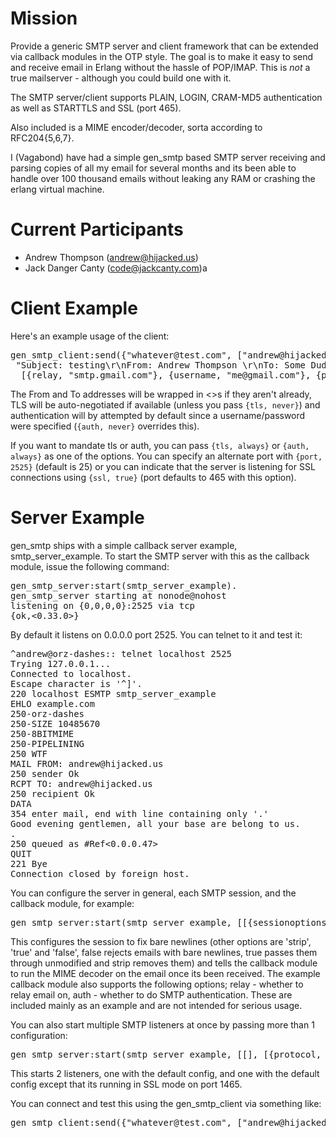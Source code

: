 Mission
=======

Provide a generic SMTP server and client framework that can be extended via
callback modules in the OTP style. The goal is to make it easy to send and
receive email in Erlang without the hassle of POP/IMAP. This is *not* a true
mailserver - although you could build one with it.

The SMTP server/client supports PLAIN, LOGIN, CRAM-MD5 authentication as well
as STARTTLS and SSL (port 465).

Also included is a MIME encoder/decoder, sorta according to RFC204{5,6,7}.

I (Vagabond) have had a simple gen_smtp based SMTP server receiving and parsing
copies of all my email for several months and its been able to handle over 100
thousand emails without leaking any RAM or crashing the erlang virtual machine.

Current Participants
====================

+ Andrew Thompson (andrew@hijacked.us)
+ Jack Danger Canty (code@jackcanty.com)a

Client Example
==============

Here's an example usage of the client:

<pre>
gen_smtp_client:send({"whatever@test.com", ["andrew@hijacked.us"],
 "Subject: testing\r\nFrom: Andrew Thompson <andrew@hijacked.us>\r\nTo: Some Dude <foo@bar.com>\r\n\r\nThis is the email body"},
  [{relay, "smtp.gmail.com"}, {username, "me@gmail.com"}, {password, "mypassword"}]).
</pre>

The From and To addresses will be wrapped in &lt;&gt;s if they aren't already,
TLS will be auto-negotiated if available (unless you pass `{tls, never}`) and
authentication will by attempted by default since a username/password were
specified (`{auth, never}` overrides this).

If you want to mandate tls or auth, you can pass `{tls, always}` or `{auth,
always}` as one of the options. You can specify an alternate port with `{port,
2525}` (default is 25) or you can indicate that the server is listening for SSL
connections using `{ssl, true}` (port defaults to 465 with this option).

Server Example
==============

gen_smtp ships with a simple callback server example, smtp_server_example. To start the SMTP server with this as the callback module, issue the following command:

<pre>
gen_smtp_server:start(smtp_server_example).
gen_smtp_server starting at nonode@nohost
listening on {0,0,0,0}:2525 via tcp
{ok,<0.33.0>}
</pre>

By default it listens on 0.0.0.0 port 2525. You can telnet to it and test it:

<pre>
^andrew@orz-dashes:: telnet localhost 2525                                                      [~]
Trying 127.0.0.1...
Connected to localhost.
Escape character is '^]'.
220 localhost ESMTP smtp_server_example
EHLO example.com
250-orz-dashes
250-SIZE 10485670
250-8BITMIME
250-PIPELINING
250 WTF
MAIL FROM: andrew@hijacked.us
250 sender Ok
RCPT TO: andrew@hijacked.us
250 recipient Ok
DATA
354 enter mail, end with line containing only '.'
Good evening gentlemen, all your base are belong to us.
.
250 queued as #Ref<0.0.0.47>
QUIT
221 Bye
Connection closed by foreign host.
</pre>

You can configure the server in general, each SMTP session, and the callback module, for example:

<pre>
gen_smtp_server:start(smtp_server_example, [[{sessionoptions, [{allow_bare_newlines, fix}, {callbackoptions, [{parse, true}]}]}]]).
</pre>

This configures the session to fix bare newlines (other options are 'strip', 'true' and 'false', false rejects emails with bare newlines, true passes them through unmodified and strip removes them) and tells the callback module to run the MIME decoder on the email once its been received. The example callback module also supports the following options; relay - whether to relay email on, auth - whether to do SMTP authentication. These are included mainly as an example and are not intended for serious usage.

You can also start multiple SMTP listeners at once by passing more than 1 configuration:

<pre>
gen_smtp_server:start(smtp_server_example, [[], [{protocol, ssl}, {port, 1465}]]).
</pre>

This starts 2 listeners, one with the default config, and one with the default config except that its running in SSL mode on port 1465.

You can connect and test this using the gen_smtp_client via something like:

<pre>
gen_smtp_client:send({"whatever@test.com", ["andrew@hijacked.us"], "Subject: testing\r\nFrom: Andrew Thompson \r\nTo: Some Dude \r\n\r\nThis is the email body"}, [{relay, "localhost"}, {port, 1465}, {ssl, true}]).
</pre>
